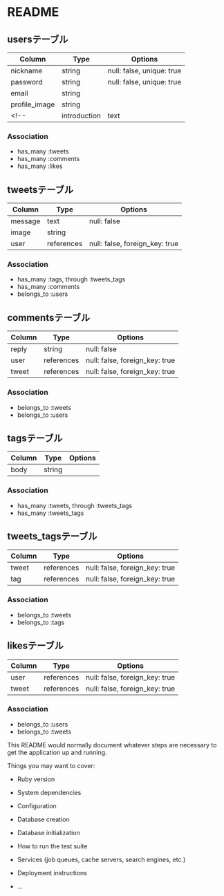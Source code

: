 # README

## usersテーブル
|Column|Type|Options|
|------|----|-------|
|nickname|string|null: false, unique: true|
|password|string|null: false, unique: true|
|email|string||
|profile_image|string||
<!-- |introduction|text|| -->
### Association
- has_many :tweets
- has_many :comments
- has_many :likes


## tweetsテーブル
|Column|Type|Options|
|------|----|-------|
|message|text|null: false|
|image|string||
|user|references|null: false, foreign_key: true|
### Association
- has_many :tags, through :tweets_tags
- has_many :comments
- belongs_to :users


## commentsテーブル
|Column|Type|Options|
|------|----|-------|
|reply|string|null: false|
|user|references|null: false, foreign_key: true|
|tweet|references|null: false, foreign_key: true|
### Association
- belongs_to :tweets
- belongs_to :users


## tagsテーブル
|Column|Type|Options|
|------|----|-------|
|body|string||
### Association
- has_many :tweets, through :tweets_tags
- has_many :tweets_tags


## tweets_tagsテーブル
|Column|Type|Options|
|------|----|-------|
|tweet|references|null: false, foreign_key: true|
|tag|references|null: false, foreign_key: true|
### Association
- belongs_to :tweets
- belongs_to :tags


## likesテーブル
|Column|Type|Options|
|------|----|-------|
|user|references|null: false, foreign_key: true|
|tweet|references|null: false, foreign_key: true|
### Association
- belongs_to :users
- belongs_to :tweets

This README would normally document whatever steps are necessary to get the
application up and running.

Things you may want to cover:

* Ruby version

* System dependencies

* Configuration

* Database creation

* Database initialization

* How to run the test suite

* Services (job queues, cache servers, search engines, etc.)

* Deployment instructions

* ...
